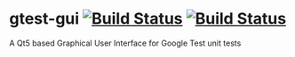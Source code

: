 # gtest-gui [![Build Status](https://travis-ci.org/nholthaus/gtest-gui.svg?branch=master)](https://travis-ci.org/nholthaus/gtest-gui) [![Build Status](https://ci.appveyor.com/api/projects/status/32r7s2skrgm9ubva?svg=true)](https://ci.appveyor.com/api/projects/status/32r7s2skrgm9ubva?svg=true)

A Qt5 based Graphical User Interface for Google Test unit tests
